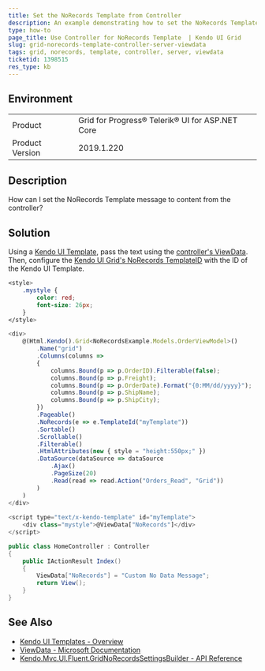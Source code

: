 ```yaml
---
title: Set the NoRecords Template from Controller
description: An example demonstrating how to set the NoRecords Template message from the server.
type: how-to
page_title: Use Controller for NoRecords Template  | Kendo UI Grid
slug: grid-norecords-template-controller-server-viewdata
tags: grid, norecords, template, controller, server, viewdata
ticketid: 1398515
res_type: kb
---
```


## Environment
<table>
 <tr>
  <td>Product</td>
  <td>Grid for Progress® Telerik® UI for ASP.NET Core</td>
 </tr>

  <td>Product Version</td>
  <td>2019.1.220</td>
 </tr>
</table>

## Description

How can I set the NoRecords Template message to content from the controller?

## Solution

Using a [Kendo UI Template](https://docs.telerik.com/kendo-ui/framework/templates/overview.html), pass the text using the [controller's ViewData](https://docs.microsoft.com/en-us/dotnet/api/microsoft.aspnetcore.mvc.controller.viewdata?view=aspnetcore-2.2).  Then, configure the [Kendo UI Grid's NoRecords TemplateID](https://docs.telerik.com/aspnet-core/api/Kendo.Mvc.UI.Fluent/GridNoRecordsSettingsBuilder) with the ID of the Kendo UI Template.

```css
<style>
    .mystyle {
        color: red;
        font-size: 26px;
    }
</style>
```

```javascript
<div>
    @(Html.Kendo().Grid<NoRecordsExample.Models.OrderViewModel>()
        .Name("grid")
        .Columns(columns =>
        {
            columns.Bound(p => p.OrderID).Filterable(false);
            columns.Bound(p => p.Freight);
            columns.Bound(p => p.OrderDate).Format("{0:MM/dd/yyyy}");
            columns.Bound(p => p.ShipName);
            columns.Bound(p => p.ShipCity);
        })
        .Pageable()
        .NoRecords(e => e.TemplateId("myTemplate"))
        .Sortable()
        .Scrollable()
        .Filterable()
        .HtmlAttributes(new { style = "height:550px;" })
        .DataSource(dataSource => dataSource
            .Ajax()
            .PageSize(20)
            .Read(read => read.Action("Orders_Read", "Grid"))
        )
    )
</div>
 
<script type="text/x-kendo-template" id="myTemplate">
    <div class="mystyle">@ViewData["NoRecords"]</div>
</script>
```

```c#
public class HomeController : Controller
{
    public IActionResult Index()
    {
        ViewData["NoRecords"] = "Custom No Data Message";
        return View();
    }
}
```

## See Also

* [Kendo UI Templates - Overview](https://docs.telerik.com/kendo-ui/framework/templates/overview.html)
* [ViewData - Microsoft Documentation](https://docs.microsoft.com/en-us/dotnet/api/microsoft.aspnetcore.mvc.controller.viewdata?view=aspnetcore-2.2)
* [Kendo.Mvc.UI.Fluent.GridNoRecordsSettingsBuilder - API Reference](https://docs.telerik.com/aspnet-core/api/Kendo.Mvc.UI.Fluent/GridNoRecordsSettingsBuilder)
